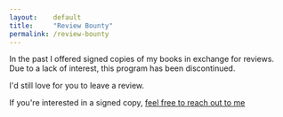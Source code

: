 ```yaml
---
layout:    default
title:     "Review Bounty"
permalink: /review-bounty
---
```

In the past I offered signed copies of my books in exchange for reviews. Due to a lack of interest, this program has been discontinued. 

I'd still love for you to leave a review.

If you're interested in a signed copy, [feel free to reach out to me](https://contact.jeroensteenbeeke.nl)